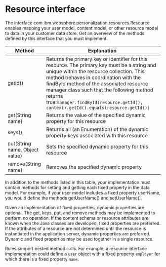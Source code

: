# Resource interface

The interface com.ibm.websphere.personalization.resources.Resource enables mapping your user model, content model, or other resource model to data in your customer data store. Get an overview of the methods defined by this interface that you must implement.

|Method|Explanation|
|------|-----------|
|getId\(\)|Returns the primary key or identifier for this resource. The primary key must be a string and unique within the resource collection. This method behaves in coordination with the findById method of the associated resource manager class such that the following method returns true:`manager.findById(resource.getId(), context).getId().equals(resource.getId())`|
|get\(String name\)|Returns the value of the specified dynamic property for this resource|
|keys\(\)|Returns all \(an Enumeration\) of the dynamic property keys associated with this resource|
|put\(String name, Object value\)|Sets the specified dynamic property for this resource|
|remove\(String name\)|Removes the specified dynamic property|

In addition to the methods listed in this table, your implementation must contain methods for setting and getting each fixed property in the data model. For example, if your user model includes a fixed property userName, you would define the methods getUserName\(\) and setUserName\(\).

Given an implementation of fixed properties, dynamic properties are optional. The get, keys, put, and remove methods may be implemented to perform no operation. If the content schema or resource attributes are known when the Java classes are developed, fixed properties are preferred. If the attributes of a resource are not determined until the resource is instantiated in the application server, dynamic properties are preferred. Dynamic and fixed properties may be used together in a single resource.

Rules support nested method calls. For example, a resource interface implementation could define a `user` object with a fixed property `employer` for which there is a fixed property `name`.


